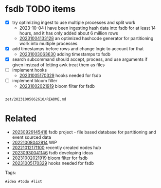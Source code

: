 # fsdb TODO items

- [x] try optimizing ingest to use multiple processes and split work
  - 2023-10-04 i have been ingesting hash data into fsdb for at least 14 hours, and it has only added about 6 million rows
  - [20231004133128](/zet/20231004133128/README.md) an optimized hashcode generator for partitioning work into multiple processes
- [x] add timestamps before rows and change logic to account for that
  - [20231003063630](/zet/20231003063630/README.md) adding timestamps to fsdb
- [x] search subcommand should accept, process, and use arguments if given instead of letting awk treat them as files
- [ ] implement hooks
  - [20231005170329](/zet/20231005170329/README.md) hooks needed for fsdb
- [ ] implement bloom filter
  - [20231002021919](/zet/20231002021919/README.md) bloom filter for fsdb

```
```

` zet/20231005062610/README.md `

# Related

- [20230929145418](/zet/20230929145418/README.md) fsdb project - file based database for partitioning and event sourced data
- [20221008042814](/zet/20221008042814/README.md) WIP
- [20221012171100](/zet/20221012171100/README.md) recently created nodes hub
- [20230930041146](/zet/20230930041146/README.md) fsdb developing ideas
- [20231002021919](/zet/20231002021919/README.md) bloom filter for fsdb
- [20231005170329](/zet/20231005170329/README.md) hooks needed for fsdb

Tags:

    #idea #todo #list
